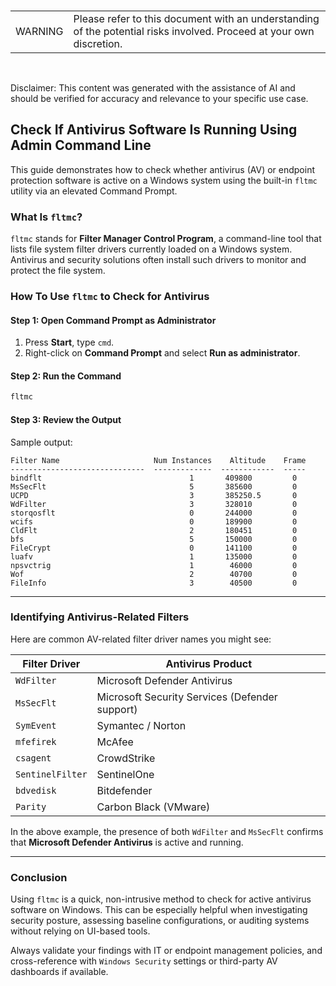 <br><table><td>WARNING</td><td>Please refer to this document with an understanding of the potential risks involved. Proceed at your own discretion.</td></table><br>

Disclaimer: This content was generated with the assistance of AI and should be verified for accuracy and relevance to your specific use case.

## Check If Antivirus Software Is Running Using Admin Command Line

This guide demonstrates how to check whether antivirus (AV) or endpoint protection software is active on a Windows system using the built-in `fltmc` utility via an elevated Command Prompt.

### What Is `fltmc`?

`fltmc` stands for **Filter Manager Control Program**, a command-line tool that lists file system filter drivers currently loaded on a Windows system. Antivirus and security solutions often install such drivers to monitor and protect the file system.

### How To Use `fltmc` to Check for Antivirus

#### Step 1: Open Command Prompt as Administrator

1. Press **Start**, type `cmd`.
2. Right-click on **Command Prompt** and select **Run as administrator**.

#### Step 2: Run the Command

```cmd
fltmc
```

#### Step 3: Review the Output

Sample output:

```
Filter Name                     Num Instances    Altitude    Frame
------------------------------  -------------  ------------  -----
bindflt                                 1       409800         0
MsSecFlt                                5       385600         0
UCPD                                    3       385250.5       0
WdFilter                                3       328010         0
storqosflt                              0       244000         0
wcifs                                   0       189900         0
CldFlt                                  2       180451         0
bfs                                     5       150000         0
FileCrypt                               0       141100         0
luafv                                   1       135000         0
npsvctrig                               1        46000         0
Wof                                     2        40700         0
FileInfo                                3        40500         0
```

---

### Identifying Antivirus-Related Filters

Here are common AV-related filter driver names you might see:

| Filter Driver     | Antivirus Product                   |
|------------------|--------------------------------------|
| `WdFilter`       | Microsoft Defender Antivirus         |
| `MsSecFlt`       | Microsoft Security Services (Defender support) |
| `SymEvent`       | Symantec / Norton                    |
| `mfefirek`       | McAfee                               |
| `csagent`        | CrowdStrike                          |
| `SentinelFilter` | SentinelOne                          |
| `bdvedisk`       | Bitdefender                          |
| `Parity`         | Carbon Black (VMware)                |

In the above example, the presence of both `WdFilter` and `MsSecFlt` confirms that **Microsoft Defender Antivirus** is active and running.

---

### Conclusion

Using `fltmc` is a quick, non-intrusive method to check for active antivirus software on Windows. This can be especially helpful when investigating security posture, assessing baseline configurations, or auditing systems without relying on UI-based tools.

Always validate your findings with IT or endpoint management policies, and cross-reference with `Windows Security` settings or third-party AV dashboards if available.
